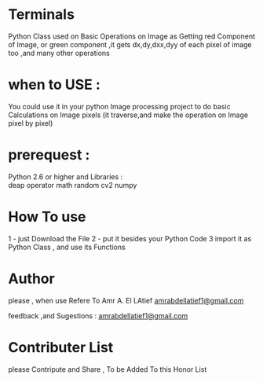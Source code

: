 # Terminals
Python Class used on Basic Operations on Image as Getting red Component of Image, or green component ,it gets dx,dy,dxx,dyy of each pixel of image too ,and many other operations 

# when to USE :
You could use it in your python Image processing project
to do basic Calculations on Image pixels (it traverse,and make the operation on Image pixel by pixel)


# prerequest : 

  Python 2.6 or higher
  and Libraries :   
    deap 
    operator
    math
    random
    cv2
    numpy
    
# How To use 
  1 - just Download the File 
  2 - put it besides your Python Code
  3 import it as Python Class , and use its Functions
  
# Author 

  please , when use Refere To Amr A. El LAtief amrabdellatief1@gmail.com

  feedback ,and Sugestions : amrabdellatief1@gmail.com 

# Contributer List 
   please Contripute and Share , To be Added To this Honor List  
   
